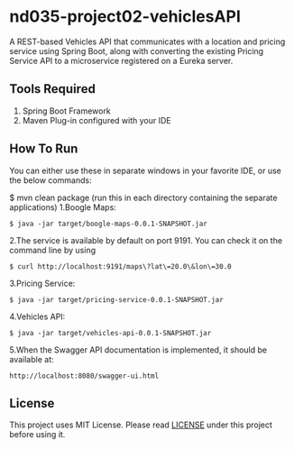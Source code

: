 # nd035-project02-vehiclesAPI
A REST-based Vehicles API that communicates with a location and pricing service using Spring Boot, 
along with converting the existing Pricing Service API to a microservice registered on a Eureka server.

## Tools Required
1. Spring Boot Framework
2. Maven Plug-in configured with your IDE

## How To Run
You can either use these in separate windows in your favorite IDE, or use the below commands:

$ mvn clean package (run this in each directory containing the separate applications)
1.Boogle Maps: 
```
$ java -jar target/boogle-maps-0.0.1-SNAPSHOT.jar
```
2.The service is available by default on port 9191. You can check it on the command line by using 
```
$ curl http://localhost:9191/maps\?lat\=20.0\&lon\=30.0
```
3.Pricing Service: 
```
$ java -jar target/pricing-service-0.0.1-SNAPSHOT.jar
```
4.Vehicles API: 
```
$ java -jar target/vehicles-api-0.0.1-SNAPSHOT.jar
```
5.When the Swagger API documentation is implemented, it should be available at: 
```
http://localhost:8080/swagger-ui.html
```

## License
This project uses MIT License. Please read [LICENSE](https://github.com/kalyani7t/nd035-project02-vehiclesAPI/blob/master/LICENSE)
under this project before using it.


